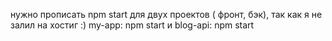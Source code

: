 нужно прописать npm start для двух проектов ( фронт, бэк), так как я не залил на хостиг :)
my-app: npm start и
blog-api: npm start

